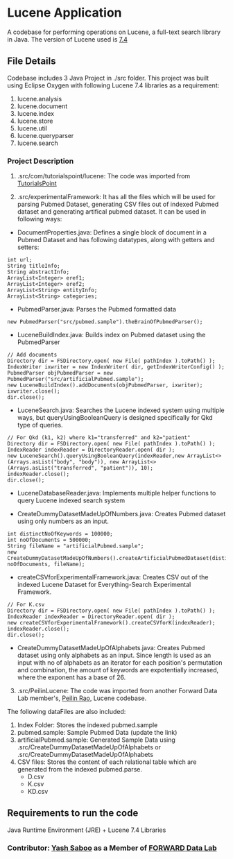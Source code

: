 # Lucene Application
A codebase for performing operations on Lucene, a full-text search library in Java. The version of Lucene used is [7.4](https://lucene.apache.org/core/7_4_0/index.html)

## File Details
Codebase includes 3 Java Project in ./src folder. This project was built using Eclipse Oxygen with following Lucene 7.4 libraries as a requirement:
1. lucene.analysis
2. lucene.document
3. lucene.index
4. lucene.store
5. lucene.util
6. lucene.queryparser
7. lucene.search

### Project Description
1. .src/com/tutorialspoint/lucene: The code was imported from [TutorialsPoint](https://www.tutorialspoint.com/lucene/) 

2. .src/experimentalFramework: It has all the files which will be used for parsing Pubmed Dataset, generating CSV files out of indexed Pubmed dataset and generating artifical pubmed dataset. It can be used in following ways:
- DocumentProperties.java: Defines a single block of document in a Pubmed Dataset and has following datatypes, along with getters and setters: 
```
int url;
String titleInfo;
String abstractInfo;
ArrayList<Integer> eref1;
ArrayList<Integer> eref2;
ArrayList<String> entityInfo;
ArrayList<String> categories;
```

- PubmedParser.java: Parses the Pubmed formatted data
```
new PubmedParser("src/pubmed.sample").theBrainOfPubmedParser();	
```

- LuceneBuildIndex.java: Builds index on Pubmed dataset using the PubmedParser
```
// Add documents
Directory dir = FSDirectory.open( new File( pathIndex ).toPath() );
IndexWriter ixwriter = new IndexWriter( dir, getIndexWriterConfig() );
PubmedParser objPubmedParser = new PubmedParser("src/artificialPubmed.sample");
new LuceneBuildIndex().addDocuments(objPubmedParser, ixwriter);
ixwriter.close();
dir.close();
```

- LuceneSearch.java: Searches the Lucene indexed system using multiple ways, but queryUsingBooleanQuery is designed specifically for Qkd type of queries.
```
// For Qkd (k1, k2) where k1="transferred" and k2="patient"
Directory dir = FSDirectory.open( new File( pathIndex ).toPath() );
IndexReader indexReader = DirectoryReader.open( dir );
new LuceneSearch().queryUsingBooleanQuery(indexReader,new ArrayList<>(Arrays.asList("body", "body")), new ArrayList<>(Arrays.asList("transferred", "patient")), 10);
indexReader.close();
dir.close();
```

- LuceneDatabaseReader.java: Implements multiple helper functions to query Lucene indexed search system

- CreateDummyDatasetMadeUpOfNumbers.java: Creates Pubmed dataset using only numbers as an input. 
```
int distinctNoOfKeywords = 100000;
int noOfDocuments = 500000;
String fileName = "artificialPubmed.sample";
new CreateDummyDatasetMadeUpOfNumbers().createArtificialPubmedDataset(distinctNoOfKeywords, noOfDocuments, fileName);
```

- createCSVforExperimentalFramework.java: Creates CSV out of the indexed Lucene Dataset for Everything-Search Experimental Framework.
```
// For K.csv
Directory dir = FSDirectory.open( new File( pathIndex ).toPath() );
IndexReader indexReader = DirectoryReader.open( dir );
new createCSVforExperimentalFramework().createCSVforK(indexReader);
indexReader.close();
dir.close();
```

- CreateDummyDatasetMadeUpOfAlphabets.java: Creates Pubmed dataset using only alphabets as an input. Since length is used as an input with no of alphabets as an iterator for each position's permutation and combination, the amount of keywords are expotentially increased, where the exponent has a base of 26.

3. .src/PeilinLucene: The code was imported from another Forward Data Lab member's, [Peilin Rao](https://github.com/peilinrao/EverythingSearch-Experiment/tree/master/out/production/EverythingSearch-Experiment), Lucene codebase.

The following dataFiles are also included:
1. Index Folder: Stores the indexed pubmed.sample
2. pubmed.sample: Sample Pubmed Data (update the link)
3. artificialPubmed.sample: Generated Sample Data using .src/CreateDummyDatasetMadeUpOfAlphabets or .src/CreateDummyDatasetMadeUpOfAlphabets
2. CSV files: Stores the content of each relational table which are generated from the indexed pubmed.parse.
	- D.csv
	- K.csv
	- KD.csv
					
## Requirements to run the code
Java Runtime Environment (JRE) + Lucene 7.4 Libraries

### Contributor: [Yash Saboo](https://github.com/yashsaboo) as a Member of [FORWARD Data Lab](http://www.forwarddatalab.org/)
